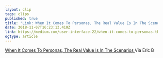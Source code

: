 ```yaml
---
layout: clip 
tags: clips 
published: true 
title: "Link: When It Comes To Personas, The Real Value Is In The Scenarios" 
date: 2018-11-07T16:23:13.410Z 
link: https://medium.com/user-interface-22/when-it-comes-to-personas-the-real-value-is-in-the-scenarios-4405722dd55c 
ogtype: article 
---
```

[ When It Comes To Personas, The Real Value Is In The Scenarios ]( https://medium.com/user-interface-22/when-it-comes-to-personas-the-real-value-is-in-the-scenarios-4405722dd55c ) 
Via Eric B